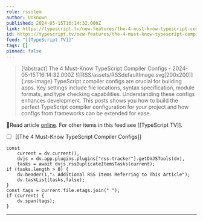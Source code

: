 ```yaml
---
role: rssitem
author: Unknown
published: 2024-05-15T16:14:32.000Z
link: https://typescript.tv/new-features/the-4-must-know-typescript-compiler-configs/
id: https://typescript.tv/new-features/the-4-must-know-typescript-compiler-configs/
feed: "[[TypeScript TV]]"
tags: []
pinned: false
---
```


> [!abstract] The 4 Must-Know TypeScript Compiler Configs - 2024-05-15T16:14:32.000Z
> ![[RSS/assets/RSSdefaultImage.svg|200x200]]{.rss-image}
> TypeScript compiler configs are crucial for building apps. Key settings include file locations, syntax specification, module formats, and type checking capabilities. Understanding these configs enhances development. This posts shows you how to build the perfect TypeScript compiler configuration for your project and how configs from frameworks can be extended for ease.

🔗Read article [online](https://typescript.tv/new-features/the-4-must-know-typescript-compiler-configs/). For other items in this feed see [[TypeScript TV]].

- [ ] [[The 4 Must-Know TypeScript Compiler Configs]]

~~~dataviewjs
const
    current = dv.current(),
	dvjs = dv.app.plugins.plugins["rss-tracker"].getDVJSTools(dv),
	tasks = await dvjs.rssDuplicateItemsTasks(current);
if (tasks.length > 0) {
	dv.header(1,"⚠ Additional RSS Items Referring to This Article");
    dv.taskList(tasks,false);
}
const tags = current.file.etags.join(" ");
if (current) {
	dv.span(tags);
}
~~~

- - -

